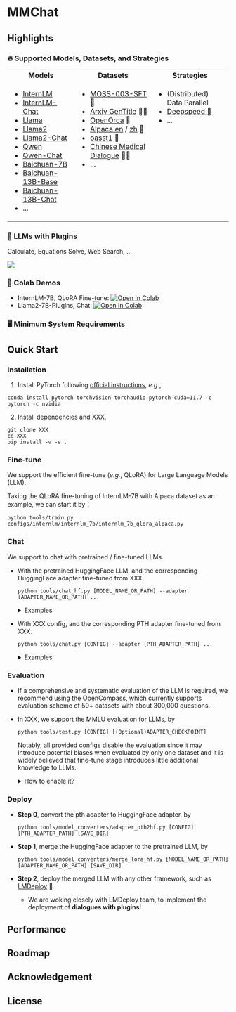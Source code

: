 # MMChat

## Highlights

### 🔥 Supported Models, Datasets, and Strategies

<table>
<tbody>
<tr align="center" valign="middle">
<td>
  <b>Models</b>
</td>
<td>
  <b>Datasets</b>
</td>
<td>
  <b>Strategies</b>
</td>
</tr>
<tr valign="top">
<td align="left" valign="top">
<ul>
  <li><a href="https://github.com/InternLM/InternLM">InternLM</a></li>
  <li><a href="https://github.com/InternLM/InternLM">InternLM-Chat</a></li>
  <li><a href="https://github.com/facebookresearch/llama">Llama</a></li>
  <li><a href="https://github.com/facebookresearch/llama">Llama2</a></li>
  <li><a href="https://github.com/facebookresearch/llama">Llama2-Chat</a></li>
  <li><a href="https://github.com/QwenLM/Qwen-7B">Qwen</a></li>
  <li><a href="https://github.com/QwenLM/Qwen-7B">Qwen-Chat</a></li>
  <li><a href="https://github.com/baichuan-inc/Baichuan-7B">Baichuan-7B</a></li>
  <li><a href="https://github.com/baichuan-inc/Baichuan-13B">Baichuan-13B-Base</a></li>
  <li><a href="https://github.com/baichuan-inc/Baichuan-13B">Baichuan-13B-Chat</a></li>
  <li>...</li>    
</ul>
</td>
<td>
<ul>
  <li><a href="https://github.com/OpenLMLab/MOSS/tree/main/SFT_data">MOSS-003-SFT</a> 🔧</li>
  <li><a href="https://github.com/WangRongsheng/ChatGenTitle">Arxiv GenTitle</a> 👨‍🎓</li>
  <li><a href="https://huggingface.co/datasets/Open-Orca/OpenOrca">OpenOrca</a> 🐋</li>
  <li><a href="https://huggingface.co/datasets/tatsu-lab/alpaca">Alpaca en</a> / <a href="https://huggingface.co/datasets/silk-road/alpaca-data-gpt4-chinese">zh</a> 🦙</li>
  <li><a href="https://huggingface.co/datasets/timdettmers/openassistant-guanaco">oasst1</a> 🤖️</li>
  <li><a href="https://github.com/Toyhom/Chinese-medical-dialogue-data">Chinese Medical Dialogue</a> 🧑‍⚕️</li>
  <li>...</li>  
</ul>
</td>
<td>
<ul>
  <li>(Distributed) Data Parallel</li>
  <li><a href="https://github.com/microsoft/DeepSpeed">Deepspeed 🚀</a></li>
  <li>...</li>  
</ul>
</td>
</tr>
</tbody>
</table>








### 🔧 LLMs with Plugins

Calculate, Equations Solve, Web Search, ...

<img src="https://github.com/InternLM/lmdeploy/assets/36994684/43a87e81-a726-4ef1-a251-c698186b4938">


### 🌟 Colab Demos 

- InternLM-7B, QLoRA Fine-tune: [![Open In Colab](https://colab.research.google.com/assets/colab-badge.svg)](https://colab.research.google.com/drive/1yzGeYXayLomNQjLD4vC6wgUHvei3ezt4?usp=sharing)
- Llama2-7B-Plugins, Chat: [![Open In Colab](https://colab.research.google.com/assets/colab-badge.svg)]()

### 🖥️ Minimum System Requirements





## Quick Start

### Installation

1. Install PyTorch following [official instructions](https://pytorch.org/get-started/locally/), *e.g.*,

  ```shell
conda install pytorch torchvision torchaudio pytorch-cuda=11.7 -c pytorch -c nvidia
  ```

2. Install dependencies and XXX.

  ```shell
git clone XXX
cd XXX
pip install -v -e .
  ```

### Fine-tune

We support the efficient fine-tune (*e.g.*, QLoRA) for Large Language Models (LLM). 

Taking the QLoRA fine-tuning of InternLM-7B with Alpaca dataset as an example, we can start it by：

```shell
python tools/train.py configs/internlm/internlm_7b/internlm_7b_qlora_alpaca.py
```

### Chat

We support to chat with pretrained / fine-tuned LLMs.

- With the pretrained HuggingFace LLM, and the corresponding HuggingFace adapter fine-tuned from XXX.

  ```shell
  python tools/chat_hf.py [MODEL_NAME_OR_PATH] --adapter [ADAPTER_NAME_OR_PATH] ...
  ```

  <details>
  <summary>Examples</summary>


  - Llama-2-7B, plugins adapter,

    ```shell
    python tools/chat_hf.py meta-llama/Llama-2-7b --adapter XXX --bot-name Llama2 --prompt plugins --with-plugins --command-stop-word "<eoc>" --answer-stop-word "<eom>" --no-streamer
    ```

  - InternLM-7B, arxiv GenTitle adapter,

    ```shell
    python tools/chat_hf.py internlm/internlm-7b --adapter XXX --prompt title
    ```

  - InternLM-7B, alpaca adapter,

    ```shell
    python tools/chat_hf.py internlm/internlm-7b --adapter XXX --prompt alpaca
    ```

  - InternLM-7B, oasst1 adapter,

    ```shell
    python tools/chat_hf.py internlm/internlm-7b --adapter XXX --prompt openassistant --answer-stop-word "###"
    ```

  </details>

- With XXX config, and the corresponding PTH adapter fine-tuned from XXX.

  ```shell
  python tools/chat.py [CONFIG] --adapter [PTH_ADAPTER_PATH] ...
  ```

  <details>
  <summary>Examples</summary>


  - Llama-2-7B, plugins adapter,

    ```shell
    python tools/chat.py configs/llama/llama2_7b/llama2_7b_qlora_moss_sft_all.py --adapter XXX --prompt plugins --with-plugins --command-stop-word "<eoc>" --answer-stop-word "<eom>" --no-streamer
    ```

  - InternLM-7B, arxiv GenTitle adapter,

    ```shell
    python tools/chat.py configs/internlm/internlm_7b/internlm_7b_qlora_arxiv.py --adapter XXX --prompt title
    ```

  - InternLM-7B, alpaca adapter,

    ```shell
    python tools/chat.py configs/internlm/internlm_7b/internlm_7b_qlora_alpaca.py --adapter XXX --prompt alpaca
    ```

  - InternLM-7B, oasst1 adapter,

    ```shell
    python tools/chat.py configs/internlm/internlm_7b/internlm_7b_qlora_oasst1.py --adapter XXX --prompt openassistant --answer-stop-word "###"
    ```

  </details>

### Evaluation

- If a comprehensive and systematic evaluation of the LLM is required, we recommend using the [OpenCompass](https://github.com/InternLM/opencompass), which currently supports evaluation scheme of 50+ datasets with about 300,000 questions.

- In XXX, we support the MMLU evaluation for LLMs, by

  ```
  python tools/test.py [CONFIG] [(Optional)ADAPTER_CHECKPOINT]
  ```

  Notably, all provided configs disable the evaluation since it may introduce potential biases when evaluated by only one dataset and it is widely believed that fine-tune stage introduces little additional knowledge to LLMs.

  <details>
  <summary>How to enable it?</summary>


  If the evaluation is needed, user can add below lines to the original config to enable it.

  ```python
  from mmengine.config import read_base

  with read_base():
      from ..._base_.datasets.evaluation.mmlu_fs import *  # noqa: F401,F403

  test_dataloader.dataset.tokenizer = tokenizer  # noqa: F405
  test_evaluator.tokenizer = tokenizer  # noqa: F405
  ```

  </detals>




### Deploy

- **Step 0**, convert the pth adapter to HuggingFace adapter, by

  ```shell
  python tools/model_converters/adapter_pth2hf.py [CONFIG] [PTH_ADAPTER_PATH] [SAVE_DIR]
  ```

- **Step 1**, merge the HuggingFace adapter to the pretrained LLM, by

  ```shell
  python tools/model_converters/merge_lora_hf.py [MODEL_NAME_OR_PATH] [ADAPTER_NAME_OR_PATH] [SAVE_DIR]
  ```

- **Step 2**, deploy the merged LLM with any other framework, such as [LMDeploy](https://github.com/InternLM/lmdeploy) 🚀.

  - We are woking closely with LMDeploy team, to implement the deployment of **dialogues with plugins**!

## Performance

## Roadmap

## Acknowledgement

## License

